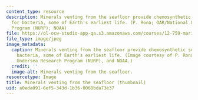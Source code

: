 ```yaml
---
content_type: resource
description: Minerals venting from the seafloor provide chemosynthetic sustenance
  for bacteria, some of Earth's earliest life. (P. Rona; OAR/National Undersea Research
  Program (NURP); NOAA)
file: https://ol-ocw-studio-app-qa.s3.amazonaws.com/courses/12-759-marine-chemistry-seminar-spring-2006/a0ada0916ef5343d1b360068bda73e37_12-759s06-th.jpg
file_type: image/jpeg
image_metadata:
  caption: Minerals venting from the seafloor provide chemosynthetic sustenance for
    bacteria, some of Earth's earliest life. (Image courtesy of P. Rona, OAR/National
    Undersea Research Program (NURP), and NOAA.)
  credit: ''
  image-alt: Minerals venting from the seafloor.
resourcetype: Image
title: Minerals venting from the seafloor (thumbnail)
uid: a0ada091-6ef5-343d-1b36-0068bda73e37
---
```

